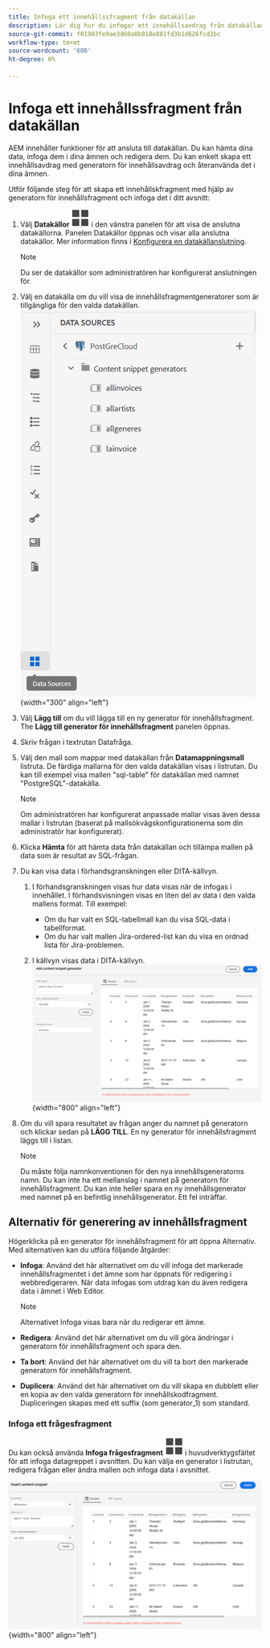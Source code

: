 ```yaml
---
title: Infoga ett innehållssfragment från datakällan
description: Lär dig hur du infogar ett innehållsavdrag från datakällan
source-git-commit: f01903fe9ae3d60a8b818e881fd3b1d626fcd2bc
workflow-type: tm+mt
source-wordcount: '608'
ht-degree: 0%

---
```



# Infoga ett innehållssfragment från datakällan

AEM innehåller funktioner för att ansluta till datakällan. Du kan hämta dina data, infoga dem i dina ämnen och redigera dem. Du kan enkelt skapa ett innehållsavdrag med generatorn för innehållsavdrag och återanvända det i dina ämnen.

Utför följande steg för att skapa ett innehållskfragment med hjälp av generatorn för innehållsfragment och infoga det i ditt avsnitt:

1. Välj **Datakällor** ![](images/data-source-icon.svg)   i den vänstra panelen för att visa de anslutna datakällorna. Panelen Datakällor öppnas och visar alla anslutna datakällor. Mer information finns i [Konfigurera en datakällanslutning](../cs-install-guide/conf-data-source-connector.md).
   >[!NOTE]
   >
   > Du ser de datakällor som administratören har konfigurerat anslutningen för.

1. Välj en datakälla om du vill visa de innehållsfragmentgeneratorer som är tillgängliga för den valda datakällan.
   ![](images/code-snippet-generator.png){width="300" align="left"}
1. Välj **Lägg till** om du vill lägga till en ny generator för innehållsfragment. The **Lägg till generator för innehållsfragment** panelen öppnas.

1. Skriv frågan i textrutan Datafråga.
1. Välj den mall som mappar med datakällan från **Datamappningsmall** listruta.
De färdiga mallarna för den valda datakällan visas i listrutan. Du kan till exempel visa mallen &quot;sql-table&quot; för datakällan med namnet &quot;PostgreSQL&quot;-datakälla.

   >[!NOTE]
   >  
   > Om administratören har konfigurerat anpassade mallar visas även dessa mallar i listrutan (baserat på mallsökvägskonfigurationerna som din administratör har konfigurerat).
1. Klicka **Hämta** för att hämta data från datakällan och tillämpa mallen på data som är resultat av SQL-frågan.
1. Du kan visa data i förhandsgranskningen eller DITA-källvyn.

   1. I förhandsgranskningen visas hur data visas när de infogas i innehållet. I förhandsvisningen visas en liten del av data i den valda mallens format.
Till exempel:
      * Om du har valt en SQL-tabellmall kan du visa SQL-data i tabellformat.
      * Om du har valt mallen Jira-ordered-list kan du visa en ordnad lista för Jira-problemen.

   1. I källvyn visas data i DITA-källvyn.
      ![](images/add-content-snippet-generator.png){width="800" align="left"}
1. Om du vill spara resultatet av frågan anger du namnet på generatorn och klickar sedan på **LÄGG TILL**.   En ny generator för innehållsfragment läggs till i listan.

   >[!NOTE]
   >
   > Du måste följa namnkonventionen för den nya innehållsgeneratorns namn. Du kan inte ha ett mellanslag i namnet på generatorn för innehållsfragment. Du kan inte heller spara en ny innehållsgenerator med namnet på en befintlig innehållsgenerator. Ett fel inträffar.

## Alternativ för generering av innehållsfragment

Högerklicka på en generator för innehållsfragment för att öppna Alternativ. Med alternativen kan du utföra följande åtgärder:
* **Infoga**: Använd det här alternativet om du vill infoga det markerade innehållsfragmentet i det ämne som har öppnats för redigering i webbredigeraren. När data infogas som utdrag kan du även redigera data i ämnet i Web Editor.

  >[!NOTE]
  > 
  > Alternativet Infoga visas bara när du redigerar ett ämne.

* **Redigera**: Använd det här alternativet om du vill göra ändringar i generatorn för innehållsfragment och spara den.
* **Ta bort**: Använd det här alternativet om du vill ta bort den markerade generatorn för innehållsfragment.
* **Duplicera**: Använd det här alternativet om du vill skapa en dubblett eller en kopia av den valda generatorn för innehållskodfragment. Dupliceringen skapas med ett suffix (som generator_1) som standard.

### Infoga ett frågesfragment

Du kan också använda **Infoga frågesfragment** ![](images/data-source-icon.svg)   i huvudverktygsfältet för att infoga datagreppet i avsnitten.  Du kan välja en generator i listrutan, redigera frågan eller ändra mallen och infoga data i avsnittet.

![](images/insert-content-snippet.png){width="800" align="left"}





